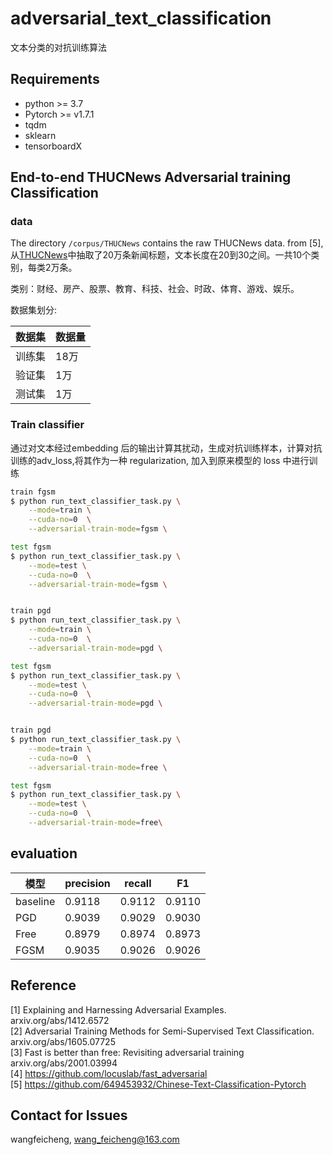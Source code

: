 # adversarial_text_classification
文本分类的对抗训练算法

## Requirements
* python >= 3.7 
* Pytorch >= v1.7.1
* tqdm  
* sklearn  
* tensorboardX


## End-to-end THUCNews Adversarial training Classification

### data
The directory `/corpus/THUCNews` contains the raw THUCNews data.
from [5],从[THUCNews](http://thuctc.thunlp.org/)中抽取了20万条新闻标题，文本长度在20到30之间。一共10个类别，每类2万条。

类别：财经、房产、股票、教育、科技、社会、时政、体育、游戏、娱乐。

数据集划分:

| 数据集| 数据量 |  
| --- | ---|  
|训练集 | 18万|  
|验证集 | 1万|  
|测试集 | 1万|  

### Train classifier

通过对文本经过embedding 后的输出计算其扰动，生成对抗训练样本，计算对抗训练的adv_loss,将其作为一种 regularization,
加入到原来模型的 loss 中进行训练

```bash
train fgsm
$ python run_text_classifier_task.py \
    --mode=train \
    --cuda-no=0  \
    --adversarial-train-mode=fgsm \

test fgsm
$ python run_text_classifier_task.py \
    --mode=test \
    --cuda-no=0  \
    --adversarial-train-mode=fgsm \


train pgd
$ python run_text_classifier_task.py \
    --mode=train \
    --cuda-no=0  \
    --adversarial-train-mode=pgd \

test fgsm
$ python run_text_classifier_task.py \
    --mode=test \
    --cuda-no=0  \
    --adversarial-train-mode=pgd \


train pgd
$ python run_text_classifier_task.py \
    --mode=train \
    --cuda-no=0  \
    --adversarial-train-mode=free \

test fgsm
$ python run_text_classifier_task.py \
    --mode=test \
    --cuda-no=0  \
    --adversarial-train-mode=free\

```

## evaluation
模型     |precision|recall	|F1 
---     |---      |---    |---
baseline|	0.9118|0.9112 |	0.9110
PGD	    |0.9039   |0.9029  |0.9030
Free	|0.8979   |0.8974  | 0.8973
FGSM	|0.9035	  |0.9026  |0.9026



## Reference
[1] Explaining and Harnessing Adversarial Examples.  
arxiv.org/abs/1412.6572  
[2] Adversarial Training Methods for Semi-Supervised Text Classification.  
arxiv.org/abs/1605.07725  
[3] Fast is better than free: Revisiting adversarial training  
arxiv.org/abs/2001.03994  
[4] https://github.com/locuslab/fast_adversarial  
[5] https://github.com/649453932/Chinese-Text-Classification-Pytorch  

## Contact for Issues
wangfeicheng, wang_feicheng@163.com

